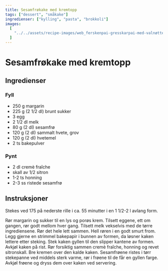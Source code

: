 ```yaml
---
title: Sesamfrøkake med kremtopp
tags: ["dessert", "småkake"]
ingredienser: ["kylling", "pasta", "brokkoli"]
images:
  [
    "../../assets/recipe-images/web_ferskenpai-gresskarpai-med-valnøtter-plommepai-sesamfrøkake-med-kremtopp.jpg",
  ]
---
```


# Sesamfrøkake med kremtopp

## Ingredienser

### Fyll

- 250 g margarin
- 225 g (2 1/2 dl) brunt sukker
- 3 egg
- 2 1/2 dl melk
- 80 g (2 dl) sesamfrø
- 120 g (2 dl) sammalt hvete, grov
- 120 g (2 dl) hvetemel
- 2 ts bakepulver

### Pynt

- 2 dl cremè fraîche
- skall av 1/2 sitron
- 1-2 ts honning
- 2-3 ss ristede sesamfrø

## Instruksjoner

Stekes ved 175 på nederste rille i ca. 55 minutter i en 1 1/2-2 l avlang form.

Rør margarin og sukker til en lys og porøs krem. Tilsett eggene, ett om gangen, rør godt mellom hver gang. Tilsett melk vekselvis med de tørre ingrediensene. Rør det hele lett sammen. Hell røren i en godt smurt from. Legg gjerne en strimmel bakepapir i bunnen av formen, da løsner kaken lettere etter steking. Stek kaken gyllen til den slipper kantene av formen. Avkjøl kaken på rist. Rør forsiktig sammen cremè fraîche, honning og revet sitronskall. Bre kremen over den kalde kaken. Sesamfrøene ristes i tørr stekepanne ved middels sterk varme, rør i frøene til de får en gyllen farge. Avkjøl frøene og dryss dem over kaken ved servering.
